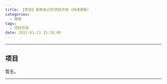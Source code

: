 ```yaml
---
title: 【项目】各种自己的项目开发（持续更新）
categories:
  - 探索
tags:
  - 项目开发
date: 2022-01-23 15:10:00
---
```


* * *

## 项目

暂无。

* * *

